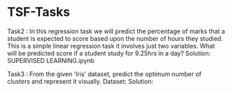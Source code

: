 # TSF-Tasks

Task2 : In this regression task we will predict the percentage of marks that a student is expected to score based upon the number of hours they studied. This is a simple linear           regression task it involves just two variables.
        What will be predicted score if a student study for 9.25hrs in a day?
        Solution: SUPERVISED LEARNING.ipynb

Task3 : From the given 'Iris' dataset, predict the optimum number of clusters and represent it visually.
        Dataset: 
        Solution:
